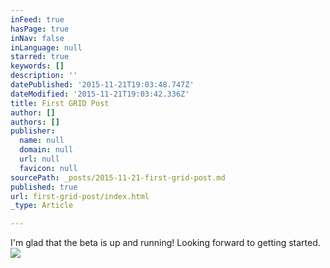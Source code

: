 ```yaml
---
inFeed: true
hasPage: true
inNav: false
inLanguage: null
starred: true
keywords: []
description: ''
datePublished: '2015-11-21T19:03:48.747Z'
dateModified: '2015-11-21T19:03:42.336Z'
title: First GRID Post
author: []
authors: []
publisher:
  name: null
  domain: null
  url: null
  favicon: null
sourcePath: _posts/2015-11-21-first-grid-post.md
published: true
url: first-grid-post/index.html
_type: Article

---
```

I'm glad that the beta is up and running!  Looking forward to getting started.
![](https://the-grid-user-content.s3-us-west-2.amazonaws.com/b41dff16-7251-45e9-9c08-028cff94b063.jpg)